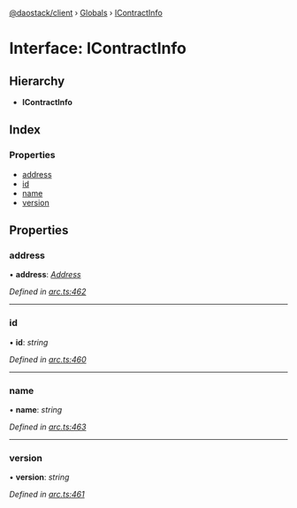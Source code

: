 [@daostack/client](../README.md) › [Globals](../globals.md) › [IContractInfo](icontractinfo.md)

# Interface: IContractInfo

## Hierarchy

* **IContractInfo**

## Index

### Properties

* [address](icontractinfo.md#address)
* [id](icontractinfo.md#id)
* [name](icontractinfo.md#name)
* [version](icontractinfo.md#version)

## Properties

###  address

• **address**: *[Address](../globals.md#address)*

*Defined in [arc.ts:462](https://github.com/daostack/client/blob/84a7af3/src/arc.ts#L462)*

___

###  id

• **id**: *string*

*Defined in [arc.ts:460](https://github.com/daostack/client/blob/84a7af3/src/arc.ts#L460)*

___

###  name

• **name**: *string*

*Defined in [arc.ts:463](https://github.com/daostack/client/blob/84a7af3/src/arc.ts#L463)*

___

###  version

• **version**: *string*

*Defined in [arc.ts:461](https://github.com/daostack/client/blob/84a7af3/src/arc.ts#L461)*
